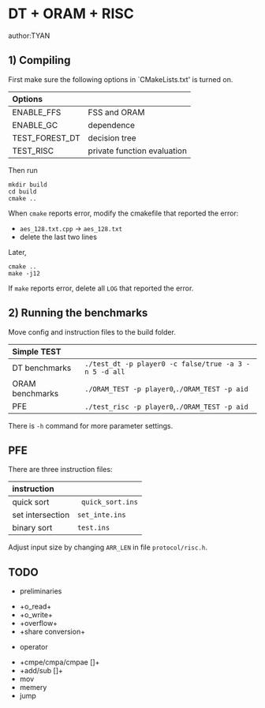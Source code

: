 # DT + ORAM + RISC
author:TYAN

## 1) Compiling 

First make sure the following options in `CMakeLists.txt' is turned on.

| **Options** ||
| :--- | :---|
| ENABLE_FFS | FSS and ORAM|
| ENABLE_GC | dependence|
| TEST_FOREST_DT | decision tree|
| TEST_RISC | private function evaluation|

Then run

 ```
mkdir build
cd build
cmake ..
 ```
When `cmake` reports error, modify the cmakefile that reported the error:
- `aes_128.txt.cpp` -> `aes_128.txt`
- delete the last two lines

Later,

```
cmake ..
make -j12
```
If `make` reports error, delete all `LOG` that reported the error.

## 2) Running the benchmarks

Move config and instruction files to the build folder.

| **Simple TEST** ||
| :--- | :---|
| DT benchmarks | ``` ./test_dt -p player0 -c false/true -a 3 -n 5 -d all ```|
| ORAM benchmarks | ```./ORAM_TEST -p player0```,```./ORAM_TEST -p aid```|
| PFE | ```./test_risc -p player0```,```./ORAM_TEST -p aid```|

There is `-h` command for more parameter settings.


## PFE

There are three instruction files:

| **instruction** ||
| :--- | :---|
| quick sort | ``` quick_sort.ins```|
| set intersection | ```set_inte.ins```|
| binary sort | ```test.ins```|

Adjust input size by changing `ARR_LEN` in file `protocol/risc.h`.

## TODO
* preliminaries
- +o_read+
- +o_write+
- +overflow+
- +share conversion+
* operator
- +cmpe/cmpa/cmpae []+
- +add/sub []+
- mov
- memery
- jump


